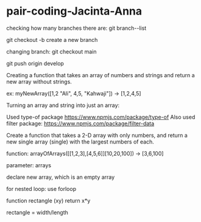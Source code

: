 # pair-coding-Jacinta-Anna

checking how many branches there are:
git branch--list

git checkout -b 
create a new branch

changing branch:
git checkout main

git push origin develop


Creating a function that takes an array of numbers and strings and return a new array without strings.

ex: myNewArray([1,2 "Ali", 4,5, "Kahwaji"]) -> [1,2,4,5]

Turning an array and string into just an array:

Used type-of package
https://www.npmjs.com/package/type-of
Also used filter package:
https://www.npmjs.com/package/filter-data

Create a function that takes a 2-D array with only numbers, and return a new single array (single) with the largest numbers of each.

function: arrayOfArrays([[1,2,3],[4,5,6]][10,20,100]) -> [3,6,100]

parameter: arrays

declare new array, which is an empty array

for nested loop: use forloop

function rectangle (xy)
return x*y

rectangle = width/length